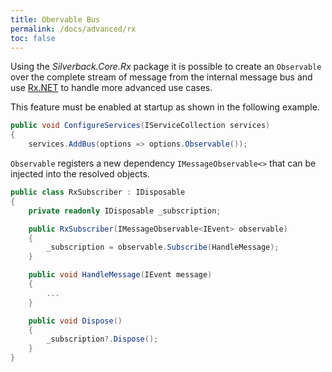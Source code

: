 ```yaml
---
title: Obervable Bus
permalink: /docs/advanced/rx
toc: false
---
```


Using the _Silverback.Core.Rx_ package it is possible to create an `Observable` over the complete stream of message from the internal message bus and use [Rx.NET](https://github.com/dotnet/reactive) to handle more advanced use cases.

This feature must be enabled at startup as shown in the following example.

```c#
public void ConfigureServices(IServiceCollection services)
{
    services.AddBus(options => options.Observable());
```

`Observable` registers a new dependency `IMessageObservable<>` that can be injected into the resolved objects.

```c#
public class RxSubscriber : IDisposable
{
    private readonly IDisposable _subscription;

    public RxSubscriber(IMessageObservable<IEvent> observable)
    {
        _subscription = observable.Subscribe(HandleMessage);
    }

    public void HandleMessage(IEvent message)
    {
        ...
    }

    public void Dispose()
    {
        _subscription?.Dispose();
    }
}
```